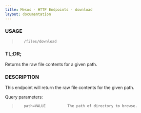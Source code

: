 ```yaml
---
title: Mesos - HTTP Endpoints - download
layout: documentation
---
```

<!--- This is an automatically generated file. DO NOT EDIT! --->

### USAGE ###
>        /files/download

### TL;DR; ###
Returns the raw file contents for a given path.

### DESCRIPTION ###
This endpoint will return the raw file contents for the
given path.

Query parameters:

>        path=VALUE          The path of directory to browse.